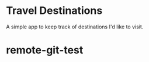 # Travel Destinations

A simple app to keep track of destinations I'd like to visit.
# remote-git-test
